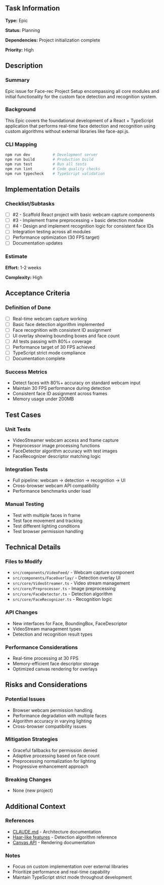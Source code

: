 ## Task Information

**Type:** Epic

**Status:** Planning

**Dependencies:** Project initialization complete

**Priority:** High

## Description

### Summary
Epic issue for Face-rec Project Setup encompassing all core modules and initial functionality for the custom face detection and recognition system.

### Background
This Epic covers the foundational development of a React + TypeScript application that performs real-time face detection and recognition using custom algorithms without external libraries like face-api.js.

### CLI Mapping
```bash
npm run dev          # Development server
npm run build        # Production build
npm run test         # Run all tests
npm run lint         # Code quality checks
npm run typecheck    # TypeScript validation
```

## Implementation Details

### Checklist/Subtasks
- [ ] #2 - Scaffold React project with basic webcam capture components
- [ ] #3 - Implement frame preprocessing + basic detection module  
- [ ] #4 - Design and implement recognition logic for consistent face IDs
- [ ] Integration testing across all modules
- [ ] Performance optimization (30 FPS target)
- [ ] Documentation updates

### Estimate
**Effort:** 1-2 weeks

**Complexity:** High

## Acceptance Criteria

### Definition of Done
- [ ] Real-time webcam capture working
- [ ] Basic face detection algorithm implemented
- [ ] Face recognition with consistent ID assignment
- [ ] UI overlay showing bounding boxes and face count
- [ ] All tests passing with 80%+ coverage
- [ ] Performance target of 30 FPS achieved
- [ ] TypeScript strict mode compliance
- [ ] Documentation complete

### Success Metrics
- Detect faces with 80%+ accuracy on standard webcam input
- Maintain 30 FPS performance during detection
- Consistent face ID assignment across frames
- Memory usage under 200MB

## Test Cases

### Unit Tests
- VideoStreamer webcam access and frame capture
- Preprocessor image processing functions
- FaceDetector algorithm accuracy with test images
- FaceRecognizer descriptor matching logic

### Integration Tests
- Full pipeline: webcam → detection → recognition → UI
- Cross-browser webcam API compatibility
- Performance benchmarks under load

### Manual Testing
- Test with multiple faces in frame
- Test face movement and tracking
- Test different lighting conditions
- Test browser permission handling

## Technical Details

### Files to Modify
- `src/components/VideoFeed/` - Webcam capture component
- `src/components/FaceOverlay/` - Detection overlay UI
- `src/core/VideoStreamer.ts` - Video stream management
- `src/core/Preprocessor.ts` - Image preprocessing
- `src/core/FaceDetector.ts` - Detection algorithm
- `src/core/FaceRecognizer.ts` - Recognition logic

### API Changes
- New interfaces for Face, BoundingBox, FaceDescriptor
- VideoStream management types
- Detection and recognition result types

### Performance Considerations
- Real-time processing at 30 FPS
- Memory-efficient face descriptor storage
- Optimized canvas rendering for overlays

## Risks and Considerations

### Potential Issues
- Browser webcam permission handling
- Performance degradation with multiple faces
- Algorithm accuracy in varying lighting
- Cross-browser compatibility issues

### Mitigation Strategies
- Graceful fallbacks for permission denied
- Adaptive processing based on face count
- Preprocessing normalization for lighting
- Progressive enhancement approach

### Breaking Changes
- None (new project)

## Additional Context

### References
- [CLAUDE.md](../CLAUDE.md) - Architecture documentation
- [Haar-like features](https://en.wikipedia.org/wiki/Haar-like_feature) - Detection algorithm reference
- [Canvas API](https://developer.mozilla.org/en-US/docs/Web/API/Canvas_API) - Rendering documentation

### Notes
- Focus on custom implementation over external libraries
- Prioritize performance and real-time capability
- Maintain TypeScript strict mode throughout development